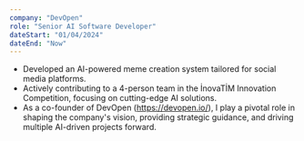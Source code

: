 ```yaml
---
company: "DevOpen"
role: "Senior AI Software Developer"
dateStart: "01/04/2024"
dateEnd: "Now"
---
```


- Developed an AI-powered meme creation system tailored for social media platforms.
- Actively contributing to a 4-person team in the İnovaTİM Innovation Competition, focusing on cutting-edge AI solutions.
- As a co-founder of DevOpen (https://devopen.io/), I play a pivotal role in shaping the company's vision, providing strategic guidance, and driving multiple AI-driven projects forward.